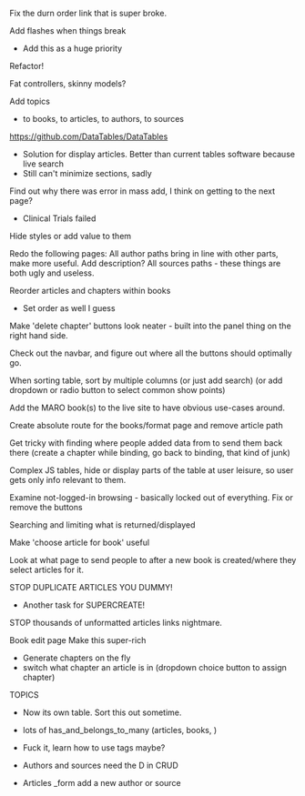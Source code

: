 Fix the durn order link that is super broke.


Add flashes when things break
 - Add this as a huge priority


Refactor!

Fat controllers, skinny models?


Add topics
 - to books, to articles, to authors, to sources

https://github.com/DataTables/DataTables
 - Solution for display articles. Better than current tables software because live search
 - Still can't minimize sections, sadly

Find out why there was error in mass add, I think on getting to the next page?
 - Clinical Trials failed

Hide styles or add value to them

Redo the following pages:
  All author paths
    bring in line with other parts, make more useful. Add description?
  All sources paths - these things are both ugly and useless.

Reorder articles and chapters within books
 - Set order as well I guess

Make 'delete chapter' buttons look neater - built into the panel thing on the right hand side.

Check out the navbar, and figure out where all the buttons should optimally go.

When sorting table, sort by multiple columns (or just add search) (or add dropdown or radio button to select common show points)

Add the MARO book(s) to the live site to have obvious use-cases around.

Create absolute route for the books/format page and remove article path

Get tricky with finding where people added data from to send them back there (create a chapter while binding, go back to binding, that kind of junk)

Complex JS tables, hide or display parts of the table at user leisure, so user gets only info relevant to them.

Examine not-logged-in browsing - basically locked out of everything. Fix or remove the buttons

Searching and limiting what is returned/displayed

Make 'choose article for book' useful

Look at what page to send people to after a new book is created/where they select articles for it.

STOP DUPLICATE ARTICLES YOU DUMMY!
 - Another task for SUPERCREATE!

STOP thousands of unformatted articles links nightmare.

Book edit page
Make this super-rich
  - Generate chapters on the fly
  - switch what chapter an article is in (dropdown choice button to assign chapter)


TOPICS
- Now its own table. Sort this out sometime.
- lots of has_and_belongs_to_many (articles, books, )
- Fuck it, learn how to use tags maybe?

- Authors and sources need the D in CRUD

- Articles _form add a new author or source